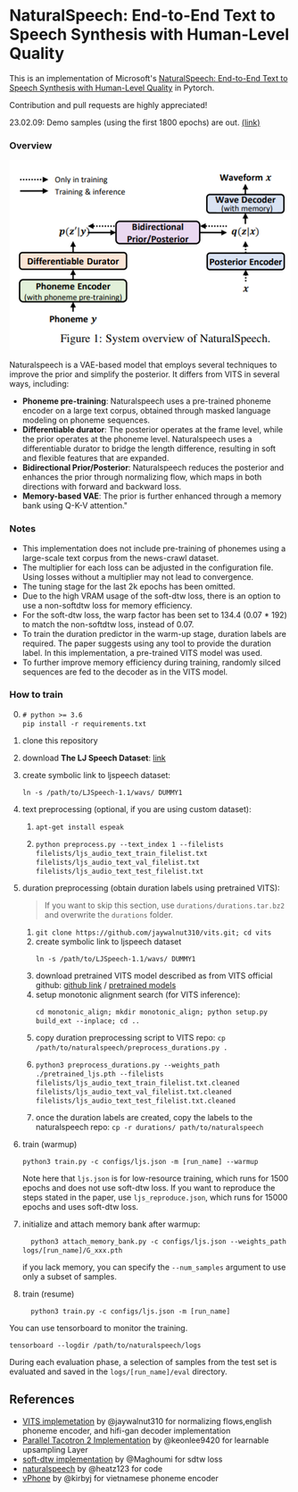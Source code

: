 # NaturalSpeech: End-to-End Text to Speech Synthesis with Human-Level Quality

This is an implementation of Microsoft's [NaturalSpeech: End-to-End Text to Speech Synthesis with Human-Level Quality](https://arxiv.org/abs/2205.04421) in Pytorch.

Contribution and pull requests are highly appreciated!

23.02.09: Demo samples (using the first 1800 epochs) are out. [(link)](https://github.com/heatz123/naturalspeech/wiki)


### Overview

![figure1](resources/figure1.png)

Naturalspeech is a VAE-based model that employs several techniques to improve the prior and simplify the posterior. It differs from VITS in several ways, including:
- **Phoneme pre-training**: Naturalspeech uses a pre-trained phoneme encoder on a large text corpus, obtained through masked language modeling on phoneme sequences.
- **Differentiable durator**: The posterior operates at the frame level, while the prior operates at the phoneme level. Naturalspeech uses a differentiable durator to bridge the length difference, resulting in soft and flexible features that are expanded.
- **Bidirectional Prior/Posterior**: Naturalspeech reduces the posterior and enhances the prior through normalizing flow, which maps in both directions with forward and backward loss.
- **Memory-based VAE**: The prior is further enhanced through a memory bank using Q-K-V attention."


### Notes
- This implementation does not include pre-training of phonemes using a large-scale text corpus from the news-crawl dataset.
- The multiplier for each loss can be adjusted in the configuration file. Using losses without a multiplier may not lead to convergence.
- The tuning stage for the last 2k epochs has been omitted.
- Due to the high VRAM usage of the soft-dtw loss, there is an option to use a non-softdtw loss for memory efficiency.
- For the soft-dtw loss, the warp factor has been set to 134.4 (0.07 * 192) to match the non-softdtw loss, instead of 0.07.
- To train the duration predictor in the warm-up stage, duration labels are required. The paper suggests using any tool to provide the duration label. In this implementation, a pre-trained VITS model was used.
- To further improve memory efficiency during training, randomly silced sequences are fed to the decoder as in the VITS model.




### How to train

0.
    ```
    # python >= 3.6
    pip install -r requirements.txt
    ```

1. clone this repository
1. download **The LJ Speech Dataset**: [link](https://keithito.com/LJ-Speech-Dataset/)
1. create symbolic link to ljspeech dataset: 
    ```
    ln -s /path/to/LJSpeech-1.1/wavs/ DUMMY1
    ```
1. text preprocessing (optional, if you are using custom dataset):
    1. `apt-get install espeak`
    2. 
        ```
        python preprocess.py --text_index 1 --filelists filelists/ljs_audio_text_train_filelist.txt filelists/ljs_audio_text_val_filelist.txt filelists/ljs_audio_text_test_filelist.txt
        ```

1. duration preprocessing (obtain duration labels using pretrained VITS):
    > If you want to skip this section, use `durations/durations.tar.bz2` and overwrite the `durations` folder.
    1. `git clone https://github.com/jaywalnut310/vits.git; cd vits`
    2. create symbolic link to ljspeech dataset 
        ```
        ln -s /path/to/LJSpeech-1.1/wavs/ DUMMY1
        ```
    3. download pretrained VITS model described as from VITS official github: [github link](https://github.com/jaywalnut310/vits) / [pretrained models](https://drive.google.com/drive/folders/1ksarh-cJf3F5eKJjLVWY0X1j1qsQqiS2)
    4. setup monotonic alignment search (for VITS inference): 
        ```
        cd monotonic_align; mkdir monotonic_align; python setup.py build_ext --inplace; cd ..
        ```
    5. copy duration preprocessing script to VITS repo: `cp /path/to/naturalspeech/preprocess_durations.py .`
    6. 
        ```
        python3 preprocess_durations.py --weights_path ./pretrained_ljs.pth --filelists filelists/ljs_audio_text_train_filelist.txt.cleaned filelists/ljs_audio_text_val_filelist.txt.cleaned filelists/ljs_audio_text_test_filelist.txt.cleaned
        ```
    7. once the duration labels are created, copy the labels to the naturalspeech repo: `cp -r durations/ path/to/naturalspeech`

1. train (warmup)
    ```
    python3 train.py -c configs/ljs.json -m [run_name] --warmup
    ```
    Note here that `ljs.json` is for low-resource training, which runs for 1500 epochs and does not use soft-dtw loss. If you want to reproduce the steps stated in the paper, use `ljs_reproduce.json`, which runs for 15000 epochs and uses soft-dtw loss.

1. initialize and attach memory bank after warmup:
    ```
      python3 attach_memory_bank.py -c configs/ljs.json --weights_path logs/[run_name]/G_xxx.pth
    ```
    if you lack memory, you can specify the `--num_samples` argument to use only a subset of samples.

1. train (resume)
    ```
      python3 train.py -c configs/ljs.json -m [run_name]
    ```

You can use tensorboard to monitor the training.
```
tensorboard --logdir /path/to/naturalspeech/logs
```

During each evaluation phase, a selection of samples from the test set is evaluated and saved in the `logs/[run_name]/eval` directory.



## References
- [VITS implemetation](https://github.com/jaywalnut310/vits) by @jaywalnut310 for normalizing flows,english phoneme encoder, and hifi-gan decoder implementation
- [Parallel Tacotron 2 Implementation](https://github.com/keonlee9420/Parallel-Tacotron2) by @keonlee9420 for learnable upsampling Layer
- [soft-dtw implementation](https://github.com/Maghoumi/pytorch-softdtw-cuda) by @Maghoumi for sdtw loss
- [naturalspeech](https://github.com/heatz123/naturalspeech) by @heatz123 for code
- [vPhone](https://github.com/kirbyj/vPhon) by @kirbyj for vietnamese phoneme encoder
